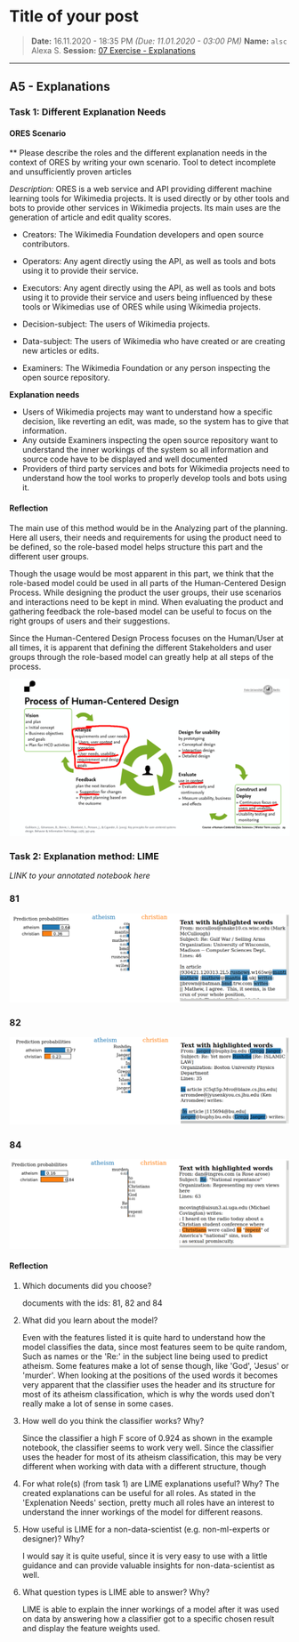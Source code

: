 # Title of your post
> **Date:** 16.11.2020 - 18:35 PM *(Due: 11.01.2020 - 03:00 PM)*
> **Name:** `alsc` Alexa S.
> **Session:** [07 Exercise - Explanations](https://github.com/FUB-HCC/hcds-winter-2020/wiki/07_exercise)   
----

## A5 - Explanations

### Task 1: Different Explanation Needs

#### ORES Scenario

** Please describe the roles and the different explanation needs in the context of ORES by writing your own scenario. Tool to detect incomplete and unsufficiently proven articles

*Description:* ORES is a web service and API providing different machine learning tools for Wikimedia projects. It is used directly or by other tools and bots to provide other services in Wikimedia projects. Its main uses are the generation of article and edit quality scores.

* Creators: The Wikimedia Foundation developers and open source contributors.

* Operators: Any agent directly using the API, as well as tools and bots using it to provide their service.

* Executors: Any agent directly using the API, as well as tools and bots using it to provide their service and users being influenced by these tools or Wikimedias use of ORES while using Wikimedia projects.

* Decision-subject: The users of Wikimedia projects.

* Data-subject: The users of Wikimedia who have created or are creating new articles or edits.

* Examiners: The Wikimedia Foundation or any person inspecting the open source repository.

**Explanation needs**
* Users of Wikimedia projects may want to understand how a specific decision, like reverting an edit, was made, so the system has to give that information.
* Any outside Examiners inspecting the open source repository want to understand the inner workings of the system so all information and source code have to be displayed and well documented
* Providers of third party services and bots for Wikimedia projects need to understand how the tool works to properly develop tools and bots using it.

#### Reflection
The main use of this method would be in the Analyzing part of the planning. Here all users, their needs and requirements for using the product need to be defined, so the role-based model helps structure this part and the different user groups.

Though the usage would be most apparent in this part, we think that the role-based model could be used in all parts of the Human-Centered Design Process. While designing the product the user groups, their use scenarios and interactions need to be kept in mind. When evaluating the product and gathering feedback the role-based model can be useful to focus on the right groups of users and their suggestions.

Since the Human-Centered Design Process focuses on the Human/User at all times, it is apparent that defining the different Stakeholders and user groups through the role-based model can greatly help at all steps of the process.

![](index1.png)

### Task 2: Explanation method: LIME

_LINK to your annotated notebook here_

### 81
![](81.png)
### 82
![](82.png)
### 84
![](84.png)

#### Reflection

1. Which documents did you choose?
  
    documents with the ids: 81, 82 and 84

2. What did you learn about the model?
  
    Even with the features listed it is quite hard to understand how the model classifies the data, since most features seem to be quite random, Such as names or the 'Re:' in the subject line being used to predict atheism. Some features make a lot of sense though, like 'God', 'Jesus' or 'murder'. When looking at the positions of the used words it becomes very apparent that the classifier uses the header and its structure for most of its atheism classification, which is why the words used don't really make a lot of sense in some cases.
3. How well do you think the classifier works? Why?
  
    Since the classifier a high F score of 0.924 as shown in the example notebook, the classifier seems to work very well. Since the classifier uses the header for most of its atheism classification, this may be very different when working with data with a different structure, though
4. For what role(s) (from task 1) are LIME explanations useful? Why?
    The created explanations can be useful for all roles. As stated in the 'Explenation Needs' section, pretty much all roles have an interest to understand the inner workings of the model for different reasons.
5. How useful is LIME for a non-data-scientist (e.g. non-ml-experts or designer)? Why?
    
    I would say it is quite useful, since it is very easy to use with a little guidance and can provide valuable insights for non-data-scientist as well.
6. What question types is LIME able to answer? Why?
  
    LIME is able to explain the inner workings of a model after it was used on data by answering how a classifier got to a specific chosen result and display the feature weights used.
